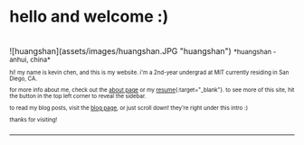 hello and welcome :)
====================

<br>
![huangshan](assets/images/huangshan.JPG "huangshan")
<small>*huangshan - anhui, china*<small>

hi! my name is kevin chen, and this is my website. i'm a 2nd-year undergrad at MIT currently residing in San Diego, CA.

for more info about me, check out the [about page](/about/) or my [resume](/assets/pdfs/Chen.Kevin.Resume.pdf){:target="_blank"}. to see more of this site, hit the button in the top left corner to reveal the sidebar.

to read my blog posts, visit the [blog page](/blog/), or just scroll down! they're right under this intro :)

thanks for visiting!  
<br>  

********************
<br>